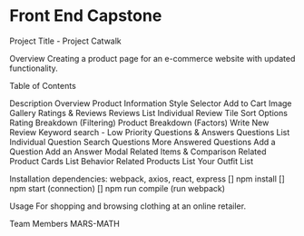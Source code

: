 # Front End Capstone
Project Title - Project Catwalk

Overview
  Creating a product page for an e-commerce website with updated functionality.


Table of Contents


Description
  Overview
    Product Information
    Style Selector
    Add to Cart
    Image Gallery
  Ratings & Reviews
    Reviews List
    Individual Review Tile
    Sort Options
    Rating Breakdown (Filtering)
    Product Breakdown (Factors)
    Write New Review
    Keyword search - Low Priority
  Questions & Answers
    Questions List
    Individual Question
    Search Questions
    More Answered Questions
    Add a Question
    Add an Answer Modal
  Related Items & Comparison
    Related Product Cards
    List Behavior
    Related Products List
    Your Outfit List


Installation
  dependencies: webpack, axios, react, express
  [] npm install
  [] npm start (connection)
  [] npm run compile (run webpack)

Usage
  For shopping and browsing clothing at an online retailer.

Team Members
  MARS-MATH




